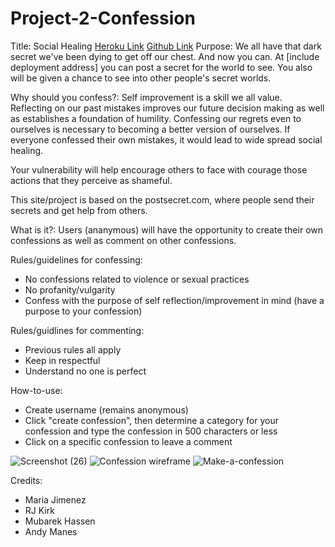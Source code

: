 # Project-2-Confession
Title:
Social Healing
[Heroku Link](https://project-confession.herokuapp.com/secrets)
[Github Link](https://github.com/Mubarek-Hassen/Project-2-Confession)
Purpose:
We all have that dark secret we've been dying to get off our chest.
And now you can. At [include deployment address] you can post a secret for the world to see. You also will be given a chance to see into other people's secret worlds.

Why should you confess?:
Self improvement is a skill we all value. Reflecting on our past mistakes improves our future decision making as well as establishes a foundation of humility. Confessing our regrets even to ourselves is necessary to becoming a better version of ourselves. If everyone confessed their own mistakes, it would lead to wide spread social healing.

Your vulnerability will help encourage others to face with courage those actions that they perceive as shameful.

This site/project is based on the postsecret.com, where people send their secrets and get help from others.

What is it?:
Users (ananymous) will have the opportunity to create their own confessions as well as comment on other confessions.  

Rules/guidelines for confessing:
- No confessions related to violence or sexual practices
- No profanity/vulgarity
- Confess with the purpose of self reflection/improvement in mind (have a purpose to your confession)

Rules/guidlines for commenting: 
- Previous rules all apply
- Keep in respectful
- Understand no one is perfect

How-to-use:
- Create username (remains anonymous)
- Click "create confession", then determine a category for your confession and type the confession in 500 characters or less
- Click on a specific confession to leave a comment



![Screenshot (26)](https://user-images.githubusercontent.com/102003916/166460259-7ac5eea9-8bd1-4332-ad23-7ba7ada04b31.png)
![Confession wireframe](https://user-images.githubusercontent.com/102003916/166460360-df34fbe3-da25-47ff-87f7-c03499f4d87d.png)
![Make-a-confession](https://user-images.githubusercontent.com/102003916/166460420-49aa8b69-3022-42c4-b34d-52b97a3e4888.png)


Credits:
- Maria Jimenez
- RJ Kirk
- Mubarek Hassen
- Andy Manes



